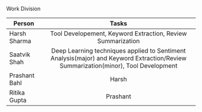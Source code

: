 Work Division

| Person| Tasks |
| ------------- |:-------------:| 
| Harsh Sharma | Tool Developement, Keyword Extraction, Review Summarization | 
| Saatvik Shah | Deep Learning techniques applied to Sentiment Analysis(major) and Keyword Extraction/Review Summarization(minor), Tool Development |
| Prashant Bahl | Harsh | 
| Ritika Gupta | Prashant |
